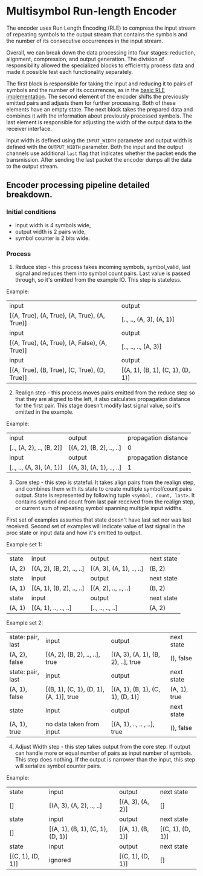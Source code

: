 # Multisymbol Run-length Encoder

The encoder uses Run Length Encoding (RLE) to compress the input stream of
repeating symbols to the output stream that contains the symbols and
the number of its consecutive occurrences in the input stream.

Overall, we can break down the data processing into four stages: reduction, alignment, compression, and output generation. The division of responsibility allowed the specialized blocks to efficiently process data and made it possible test each functionality separately.

The first block is responsible for taking the input and reducing it to pairs of symbols and the number of its occurrences, as in the [basic RLE implementation](https://github.com/google/xls/pull/974). The second element of the encoder shifts the previously emitted pairs and adjusts them for further processing. Both of these elements have an empty state. The next block takes the prepared data and combines it with the information about previously processed symbols. The last element is responsible for adjusting the width of the output data to the receiver interface.


Input width is defined using the `INPUT_WIDTH` parameter and output width is defined with the `OUTPUT_WIDTH` parameter.
Both the input and the output channels use additional `last` flag
that indicates whether the packet ends the transmission. After sending
the last packet the encoder dumps all the data to the output stream.

## Encoder processing pipeline detailed breakdown.

### Initial conditions
- input width is 4 symbols wide,
- output width is 2 pairs wide,
- symbol counter is 2 bits wide.

### Process
1. Reduce step - this process takes incoming symbols, symbol_valid,
last signal and reduces them into symbol count pairs. Last value is
passed through, so it's omitted from the example IO. This step is stateless.

Example:

|||
|-----|-------|
|input|output |
|[(A, True), (A, True), (A, True), (A, True)]|[.., .., (A, 3), (A, 1)]|
|input|output |
|[(A, True), (A, True), (A, False), (A, True)]|[.., .., .., (A, 3)]|
|input|output |
|[(A, True), (B, True), (C, True), (D, True)]|[(A, 1), (B, 1), (C, 1), (D, 1)]|

2. Realign step - this process moves pairs emitted from the reduce step
so that they are aligned to the left, it also calculates propagation
distance for the first pair. This stage doesn't modify last signal value,
so it's omitted in the example.

Example:

||||
|-----|-------|--------------------|
|input|output |propagation distance|
|[.., (A, 2), .., (B, 2)]|[(A, 2), (B, 2), .., ..]| 0|
|input|output |propagation distance|
|[.., .., (A, 3), (A, 1)]|[(A, 3), (A, 1), .., ..]| 1|

3. Core step - this step is stateful. It takes align pairs from
the realign step, and combines them with its state to create multiple
symbol/count pairs output. State is represented by following tuple
`<symbol, count, last>`. It contains symbol and count from last pair
received from the realign step, or current sum of repeating symbol spanning
multiple input widths.

First set of examples assumes that state doesn't have last set nor
was last received. Second set of examples will indicate value of last
signal in the proc state or input data and how it's emitted to output.

Example set 1:

|||||
|------|-----|-------|----------|
|state |input|output |next state|
|(A, 2)| [(A, 2), (B, 2), .., ..]|[(A, 3), (A, 1), .., ..]| (B, 2)|
|state |input|output |next state|
|(A, 1)| [(A, 1), (B, 2), .., ..]|[(A, 2), .., .., ..]| (B, 2)|
|state |input|output |next state|
|(A, 1)| [(A, 1), .., .., ..]|[.., .., .., ..]| (A, 2)|

Example set 2:

|||||
|------|-----|-------|----------|
|state: pair, last |input|output |next state|
|(A, 2), false| [(A, 2), (B, 2), .., ..], true |[(A, 3), (A, 1), (B, 2), ..], true| (), false|
|state: pair, last |input|output |next state|
|(A, 1), false| [(B, 1), (C, 1), (D, 1), (A, 1)], true|[(A, 1), (B, 1), (C, 1), (D, 1)]| (A, 1), true|
|state |input|output |next state|
|(A, 1), true| no data taken from input |[(A, 1), .., .. , ..], true| (), false|

4. Adjust Width step - this step takes output from the core step.
If output can handle more or equal number of pairs as
input number of symbols. This step does nothing.
If the output is narrower than the input,
this step will serialize symbol counter pairs.

Example:

|||||
|-----|-----|-------|-----------| 
|state|input|output | next state|
|[]|[(A, 3), (A, 2), .., ..]|[(A, 3), (A, 2)]|[]|
|state|input|output | next state|
|[]|[(A, 1), (B, 1), (C, 1), (D, 1)]|[(A, 1), (B, 1)]|[(C, 1), (D, 1)]|
|state|input|output | next state|
|[(C, 1), (D, 1)]|ignored|[(C, 1), (D, 1)]|[]|
